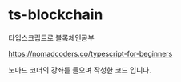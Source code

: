 # ts-blockchain

타입스크립트로 블록체인공부

https://nomadcoders.co/typescript-for-beginners

노마드 코더의 강좌를 들으며 작성한 코드 입니다.
